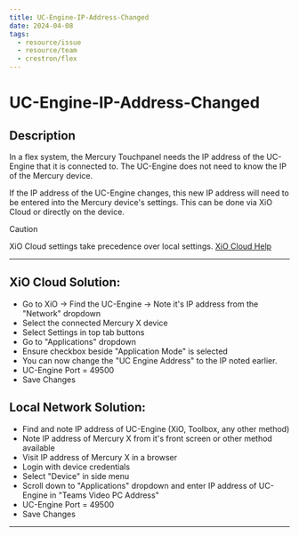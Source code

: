 ```yaml
---
title: UC-Engine-IP-Address-Changed
date: 2024-04-08
tags: 
  - resource/issue
  - resource/team
  - crestron/flex
---
```


# UC-Engine-IP-Address-Changed

## Description

In a flex system, the Mercury Touchpanel needs the IP address of the UC-Engine that it is connected to. The UC-Engine does not need to know the IP of the Mercury device. 

If the IP address of the UC-Engine changes, this new IP address will need to be entered into the Mercury device's settings. This can be done via XiO Cloud or directly on the device.

> [!CAUTION]
> XiO Cloud settings take precedence over local settings. [XiO Cloud Help](../02-Resources/Crestron-OLH-Links.md#XiO-Cloud)

---

## XiO Cloud Solution:

- Go to XiO -> Find the UC-Engine -> Note it's IP address from the "Network" dropdown
- Select the connected Mercury X device
- Select Settings in top tab buttons
- Go to "Applications" dropdown
- Ensure checkbox beside "Application Mode" is selected
- You can now change the "UC Engine Address" to the IP noted earlier.
- UC-Engine Port = 49500
- Save Changes


## Local Network Solution:

- Find and note IP address of UC-Engine (XiO, Toolbox, any other method)
- Note IP address of Mercury X from it's front screen or other method available
- Visit IP address of Mercury X in a browser
- Login with device credentials
- Select "Device" in side menu
- Scroll down to "Applications" dropdown and enter IP address of UC-Engine in "Teams Video PC Address"
- UC-Engine Port = 49500
- Save Changes

---

